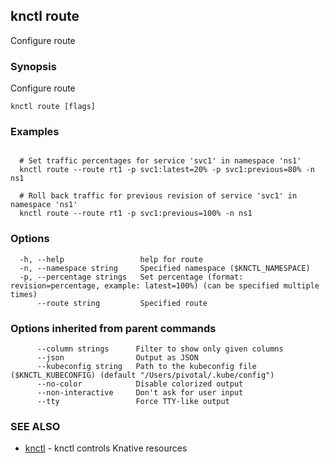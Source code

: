 ## knctl route

Configure route

### Synopsis

Configure route

```
knctl route [flags]
```

### Examples

```

  # Set traffic percentages for service 'svc1' in namespace 'ns1'
  knctl route --route rt1 -p svc1:latest=20% -p svc1:previous=80% -n ns1

  # Roll back traffic for previous revision of service 'svc1' in namespace 'ns1'
  knctl route --route rt1 -p svc1:previous=100% -n ns1
```

### Options

```
  -h, --help                 help for route
  -n, --namespace string     Specified namespace ($KNCTL_NAMESPACE)
  -p, --percentage strings   Set percentage (format: revision=percentage, example: latest=100%) (can be specified multiple times)
      --route string         Specified route
```

### Options inherited from parent commands

```
      --column strings      Filter to show only given columns
      --json                Output as JSON
      --kubeconfig string   Path to the kubeconfig file ($KNCTL_KUBECONFIG) (default "/Users/pivotal/.kube/config")
      --no-color            Disable colorized output
      --non-interactive     Don't ask for user input
      --tty                 Force TTY-like output
```

### SEE ALSO

* [knctl](knctl.md)	 - knctl controls Knative resources

